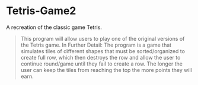 # Tetris-Game2
A recreation of the classic game Tetris.

> This program will allow users to play one of the original versions of the Tetris game.
>In Further Detail: The program is a game that simulates tiles of different shapes that must be sorted/organized to create full row, which then destroys the row and allow the user to continue round/game until they fail to create a row. The longer the user can keep the tiles from reaching the top the more points they will earn. 

